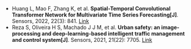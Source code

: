 * Huang L, Mao F, Zhang K, et al. <b>Spatial-Temporal Convolutional Transformer Network for Multivariate Time Series Forecasting[J]</b>. Sensors, 2022, 22(3): 841. [Link](https://www.mdpi.com/1424-8220/22/3/841)
* Reza S, Oliveira H S, Machado J J M, et al. <b>Urban safety: an image-processing and deep-learning-based intelligent traffic management and control system[J]</b>. Sensors, 2021, 21(22): 7705. [Link](https://www.mdpi.com/1424-8220/21/22/7705)

